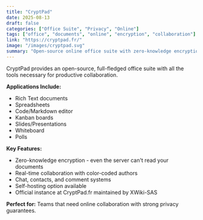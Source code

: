 ```yaml
---
title: "CryptPad"
date: 2025-08-13
draft: false
categories: ["Office Suite", "Privacy", "Online"]
tags: ["office", "documents", "online", "encryption", "collaboration"]
link: "https://cryptpad.fr/"
image: "/images/cryptpad.svg"
summary: "Open-source online office suite with zero-knowledge encryption."
---
```


CryptPad provides an open-source, full-fledged office suite with all the tools necessary for productive collaboration.

**Applications Include:**
- Rich Text documents
- Spreadsheets  
- Code/Markdown editor
- Kanban boards
- Slides/Presentations
- Whiteboard
- Polls

**Key Features:**
- Zero-knowledge encryption - even the server can't read your documents
- Real-time collaboration with color-coded authors
- Chat, contacts, and comment systems
- Self-hosting option available
- Official instance at CryptPad.fr maintained by XWiki-SAS

**Perfect for:** Teams that need online collaboration with strong privacy guarantees.